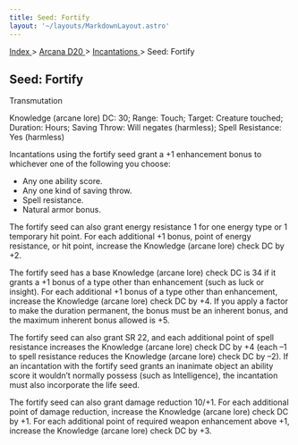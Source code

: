 ```yaml
---
title: Seed: Fortify
layout: '~/layouts/MarkdownLayout.astro'
---
```


[ Index ](/) > [ Arcana D20 ](/arcana.d20.srd) > [ Incantations ](/arcana.d20.srd/incantations) > Seed: Fortify

##  Seed: Fortify

Transmutation

Knowledge (arcane lore) DC: 30; Range: Touch; Target: Creature touched;
Duration: Hours; Saving Throw: Will negates (harmless); Spell Resistance: Yes
(harmless)

Incantations using the fortify seed grant a +1 enhancement bonus to whichever
one of the following you choose:

  * Any one ability score. 
  * Any one kind of saving throw. 
  * Spell resistance. 
  * Natural armor bonus. 

The fortify seed can also grant energy resistance 1 for one energy type or 1
temporary hit point. For each additional +1 bonus, point of energy resistance,
or hit point, increase the Knowledge (arcane lore) check DC by +2.

The fortify seed has a base Knowledge (arcane lore) check DC is 34 if it
grants a +1 bonus of a type other than enhancement (such as luck or insight).
For each additional +1 bonus of a type other than enhancement, increase the
Knowledge (arcane lore) check DC by +4. If you apply a factor to make the
duration permanent, the bonus must be an inherent bonus, and the maximum
inherent bonus allowed is +5.

The fortify seed can also grant SR 22, and each additional point of spell
resistance increases the Knowledge (arcane lore) check DC by +4 (each –1 to
spell resistance reduces the Knowledge (arcane lore) check DC by –2). If an
incantation with the fortify seed grants an inanimate object an ability score
it wouldn’t normally possess (such as Intelligence), the incantation must also
incorporate the life seed.

The fortify seed can also grant damage reduction 10/+1. For each additional
point of damage reduction, increase the Knowledge (arcane lore) check DC by
+1. For each additional point of required weapon enhancement above +1,
increase the Knowledge (arcane lore) check DC by +3.

